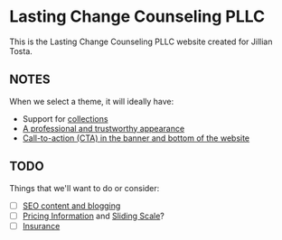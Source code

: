 # Lasting Change Counseling PLLC

This is the Lasting Change Counseling PLLC website created for Jillian Tosta.

## NOTES

When we select a theme, it will ideally have:

* Support for [collections]
* [A professional and trustworthy appearance]
* [Call-to-action (CTA) in the banner and bottom of the website][CTA]

## TODO

Things that we'll want to do or consider:

- [ ] [SEO content and blogging][SEO]
- [ ] [Pricing Information][Pricing] and [Sliding Scale]?
- [ ] [Insurance]

[collections]: https://jekyllrb.com/docs/collections/
[A professional and trustworthy appearance]: https://www.joinheard.com/articles/11-must-haves-for-your-therapy-website-tips-from-experts#a-professional-and-trustworthy-appearance
[CTA]: https://www.joinheard.com/articles/11-must-haves-for-your-therapy-website-tips-from-experts#call-to-action-cta-in-the-banner-and-bottom-of-the-website
[SEO]: https://www.joinheard.com/articles/11-must-haves-for-your-therapy-website-tips-from-experts#seo-content-and-blogging
[Pricing]: https://www.joinheard.com/articles/11-must-haves-for-your-therapy-website-tips-from-experts#pricing
[Sliding Scale]: https://www.joinheard.com/articles/11-must-haves-for-your-therapy-website-tips-from-experts#sliding-scale
[Insurance]: https://www.joinheard.com/articles/11-must-haves-for-your-therapy-website-tips-from-experts#insurance